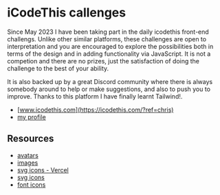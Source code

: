 # iCodeThis callenges

Since May 2023 I have been taking part in the daily icodethis front-end challengs.
Unlike other similar platforms, these challenges are open to interpretation and you are encouraged to explore the possibilities both in terms of the design and in adding functionality via JavaScript. It is not a competion and there are no prizes, just the satisfaction of doing the challenge to the best of your ability.

It is also backed up by a great Discord community where there is always somebody around to help or make suggestions, and also to push you to improve. Thanks to this platform I have finally learnt Tailwind!.

- [www.icodethis.com](https://icodethis.com/?ref=chris)
- [my profile](https://icodethis.com/chris)

## Resources

- [avatars](https://pravatar.cc/)
- [images](https://picsum.photos/images)
- [svg icons - Vercel](https://svgl.vercel.app//)
- [svg icons](https://tabler-icons.io/)
- [font icons](https://fonts.google.com/icons?selected=Material+Symbols+Outlined:warning:FILL@0;wght@400;GRAD@0;opsz@48&icon.query=alert)
